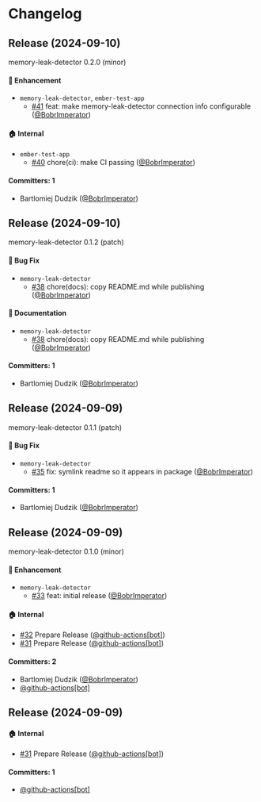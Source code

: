 # Changelog






## Release (2024-09-10)

memory-leak-detector 0.2.0 (minor)

#### :rocket: Enhancement
* `memory-leak-detector`, `ember-test-app`
  * [#41](https://github.com/mainmatter/memory-leak-detector/pull/41) feat: make memory-leak-detector connection info configurable ([@BobrImperator](https://github.com/BobrImperator))

#### :house: Internal
* `ember-test-app`
  * [#40](https://github.com/mainmatter/memory-leak-detector/pull/40) chore(ci): make CI passing ([@BobrImperator](https://github.com/BobrImperator))

#### Committers: 1
- Bartlomiej Dudzik ([@BobrImperator](https://github.com/BobrImperator))

## Release (2024-09-10)

memory-leak-detector 0.1.2 (patch)

#### :bug: Bug Fix
* `memory-leak-detector`
  * [#38](https://github.com/mainmatter/memory-leak-detector/pull/38) chore(docs): copy README.md while publishing ([@BobrImperator](https://github.com/BobrImperator))

#### :memo: Documentation
* `memory-leak-detector`
  * [#38](https://github.com/mainmatter/memory-leak-detector/pull/38) chore(docs): copy README.md while publishing ([@BobrImperator](https://github.com/BobrImperator))

#### Committers: 1
- Bartlomiej Dudzik ([@BobrImperator](https://github.com/BobrImperator))

## Release (2024-09-09)

memory-leak-detector 0.1.1 (patch)

#### :bug: Bug Fix
* `memory-leak-detector`
  * [#35](https://github.com/mainmatter/memory-leak-detector/pull/35) fix: symlink readme so it appears in package ([@BobrImperator](https://github.com/BobrImperator))

#### Committers: 1
- Bartlomiej Dudzik ([@BobrImperator](https://github.com/BobrImperator))

## Release (2024-09-09)

memory-leak-detector 0.1.0 (minor)

#### :rocket: Enhancement
* `memory-leak-detector`
  * [#33](https://github.com/mainmatter/memory-leak-detector/pull/33) feat: initial release ([@BobrImperator](https://github.com/BobrImperator))

#### :house: Internal
* [#32](https://github.com/mainmatter/memory-leak-detector/pull/32) Prepare Release ([@github-actions[bot]](https://github.com/apps/github-actions))
* [#31](https://github.com/mainmatter/memory-leak-detector/pull/31) Prepare Release ([@github-actions[bot]](https://github.com/apps/github-actions))

#### Committers: 2
- Bartlomiej Dudzik ([@BobrImperator](https://github.com/BobrImperator))
- [@github-actions[bot]](https://github.com/apps/github-actions)

## Release (2024-09-09)



#### :house: Internal
* [#31](https://github.com/mainmatter/memory-leak-detector/pull/31) Prepare Release ([@github-actions[bot]](https://github.com/apps/github-actions))

#### Committers: 1
- [@github-actions[bot]](https://github.com/apps/github-actions)
